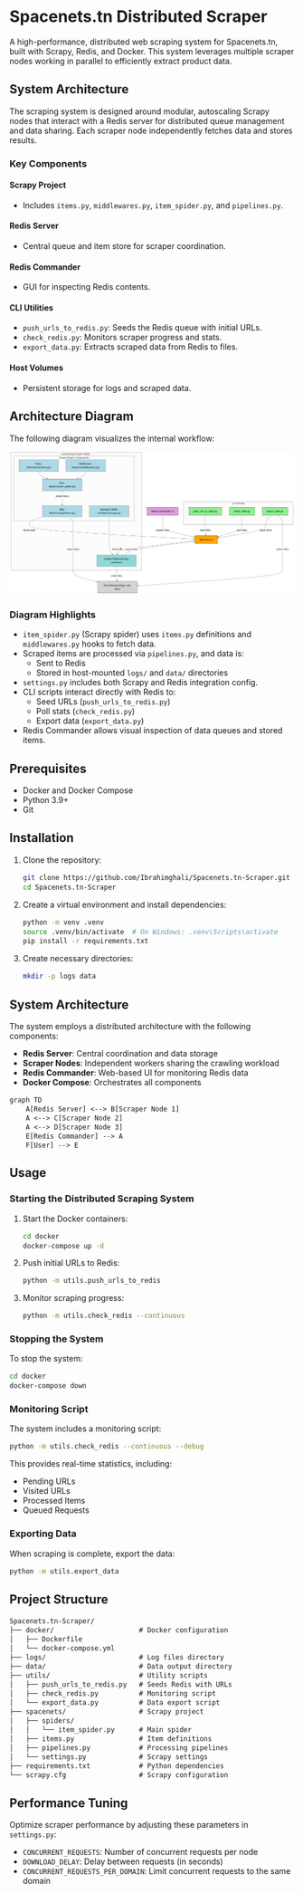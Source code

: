 # Spacenets.tn Distributed Scraper

A high-performance, distributed web scraping system for Spacenets.tn, built with Scrapy, Redis, and Docker. This system leverages multiple scraper nodes working in parallel to efficiently extract product data.

## System Architecture

The scraping system is designed around modular, autoscaling Scrapy nodes that interact with a Redis server for distributed queue management and data sharing. Each scraper node independently fetches data and stores results.

### Key Components

#### Scrapy Project
- Includes `items.py`, `middlewares.py`, `item_spider.py`, and `pipelines.py`.

#### Redis Server
- Central queue and item store for scraper coordination.

#### Redis Commander
- GUI for inspecting Redis contents.

#### CLI Utilities
- `push_urls_to_redis.py`: Seeds the Redis queue with initial URLs.
- `check_redis.py`: Monitors scraper progress and stats.
- `export_data.py`: Extracts scraped data from Redis to files.

#### Host Volumes
- Persistent storage for logs and scraped data.

## Architecture Diagram

The following diagram visualizes the internal workflow:

![Spacenets Scraper Architecture](assets/diagram.png)

### Diagram Highlights

- `item_spider.py` (Scrapy spider) uses `items.py` definitions and `middlewares.py` hooks to fetch data.
- Scraped items are processed via `pipelines.py`, and data is:
   - Sent to Redis
   - Stored in host-mounted `logs/` and `data/` directories
- `settings.py` includes both Scrapy and Redis integration config.
- CLI scripts interact directly with Redis to:
   - Seed URLs (`push_urls_to_redis.py`)
   - Poll stats (`check_redis.py`)
   - Export data (`export_data.py`)
- Redis Commander allows visual inspection of data queues and stored items.

## Prerequisites

- Docker and Docker Compose
- Python 3.9+
- Git

## Installation

1. Clone the repository:
      ```bash
      git clone https://github.com/Ibrahimghali/Spacenets.tn-Scraper.git
      cd Spacenets.tn-Scraper
      ```

2. Create a virtual environment and install dependencies:
      ```bash
      python -m venv .venv
      source .venv/bin/activate  # On Windows: .venv\Scripts\activate
      pip install -r requirements.txt
      ```

3. Create necessary directories:
      ```bash
      mkdir -p logs data
      ```

## System Architecture

The system employs a distributed architecture with the following components:

- **Redis Server**: Central coordination and data storage
- **Scraper Nodes**: Independent workers sharing the crawling workload
- **Redis Commander**: Web-based UI for monitoring Redis data
- **Docker Compose**: Orchestrates all components

```mermaid
graph TD
    A[Redis Server] <--> B[Scraper Node 1]
    A <--> C[Scraper Node 2]
    A <--> D[Scraper Node 3]
    E[Redis Commander] --> A
    F[User] --> E
```

## Usage

### Starting the Distributed Scraping System

1. Start the Docker containers:
      ```bash
      cd docker
      docker-compose up -d
      ```

2. Push initial URLs to Redis:
      ```bash
      python -m utils.push_urls_to_redis
      ```

3. Monitor scraping progress:
      ```bash
      python -m utils.check_redis --continuous
      ```

### Stopping the System

To stop the system:
```bash
cd docker
docker-compose down
```

### Monitoring Script

The system includes a monitoring script:
```bash
python -m utils.check_redis --continuous --debug
```

This provides real-time statistics, including:

- Pending URLs
- Visited URLs
- Processed Items
- Queued Requests

### Exporting Data

When scraping is complete, export the data:
```bash
python -m utils.export_data
```

## Project Structure

```
Spacenets.tn-Scraper/
├── docker/                     # Docker configuration
│   ├── Dockerfile
│   └── docker-compose.yml
├── logs/                       # Log files directory
├── data/                       # Data output directory
├── utils/                      # Utility scripts
│   ├── push_urls_to_redis.py   # Seeds Redis with URLs
│   ├── check_redis.py          # Monitoring script
│   └── export_data.py          # Data export script
├── spacenets/                  # Scrapy project
│   ├── spiders/
│   │   └── item_spider.py      # Main spider
│   ├── items.py                # Item definitions
│   ├── pipelines.py            # Processing pipelines
│   └── settings.py             # Scrapy settings
├── requirements.txt            # Python dependencies
└── scrapy.cfg                  # Scrapy configuration
```

## Performance Tuning

Optimize scraper performance by adjusting these parameters in `settings.py`:

- `CONCURRENT_REQUESTS`: Number of concurrent requests per node
- `DOWNLOAD_DELAY`: Delay between requests (in seconds)
- `CONCURRENT_REQUESTS_PER_DOMAIN`: Limit concurrent requests to the same domain
